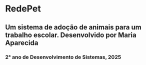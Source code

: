 # RedePet
## Um sistema de adoção de animais para um trabalho escolar. Desenvolvido por Maria Aparecida
### 2° ano de Desenvolvimento de Sistemas, 2025
